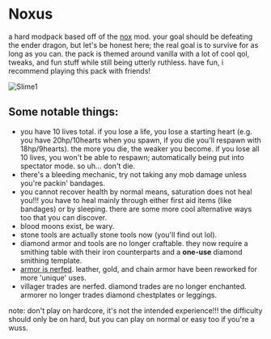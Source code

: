 # Noxus
a hard modpack based off of the [nox](https://github.com/qxeii/nox-renoxed) mod. your goal should be defeating the ender dragon, but let's be honest here; the real goal is to survive for as long as you can. the pack is themed around vanilla with a lot of cool qol, tweaks, and fun stuff while still being utterly ruthless. have fun, i recommend playing this pack with friends!

![Slime1](https://github.com/user-attachments/assets/4bd8f100-515b-42b8-99dd-9bbabb0957f5)

## Some notable things:
- you have 10 lives total. if you lose a life, you lose a starting heart (e.g. you have 20hp/10hearts when you spawn, if you die you'll respawn with 18hp/9hearts). the more you die, the weaker you become. if you lose all 10 lives, you won't be able to respawn; automatically being put into spectator mode. so uh... don't die. 
- there's a bleeding mechanic, try not taking any mob damage unless you're packin' bandages.
- you cannot recover health by normal means, saturation does not heal you!!! you have to heal mainly through either first aid items (like bandages) or by sleeping. there are some more cool alternative ways too that you can discover.
- blood moons exist, be wary.
- stone tools are actually stone tools now (you'll find out lol).
- diamond armor and tools are no longer craftable. they now require a smithing table with their iron counterparts and a **one-use** diamond smithing template.
- [armor is nerfed](https://github.com/ryleu/armor-nerf). leather, gold, and chain armor have been reworked for more 'unique' uses.
- villager trades are nerfed. diamond trades are no longer enchanted. armorer no longer trades diamond chestplates or leggings.

note: don't play on hardcore, it's not the intended experience!!! the difficulty should only be on hard, but you can play on normal or easy too if you're a wuss.
